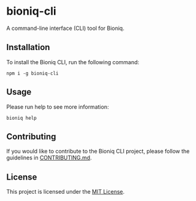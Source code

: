# bioniq-cli

A command-line interface (CLI) tool for Bioniq.

## Installation

To install the Bioniq CLI, run the following command:

```shell
npm i -g bioniq-cli
```

## Usage

Please run help to see more information:
```shell
bioniq help
```

## Contributing

If you would like to contribute to the Bioniq CLI project, please follow the guidelines in [CONTRIBUTING.md](CONTRIBUTING.md).

## License

This project is licensed under the [MIT License](LICENSE).
